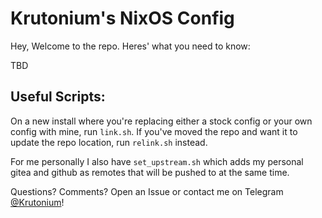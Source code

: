 # Krutonium's NixOS Config

Hey, Welcome to the repo. Heres' what you need to know:

TBD

## Useful Scripts:

On a new install where you're replacing either a stock config or your own config with mine, run `link.sh`. If you've moved the repo and want it to update the repo location, run `relink.sh` instead.

For me personally I also have `set_upstream.sh` which adds my personal gitea and github as remotes that will be pushed to at the same time.

Questions? Comments? Open an Issue or contact me on Telegram [@Krutonium](t.me/Krutonium)!

